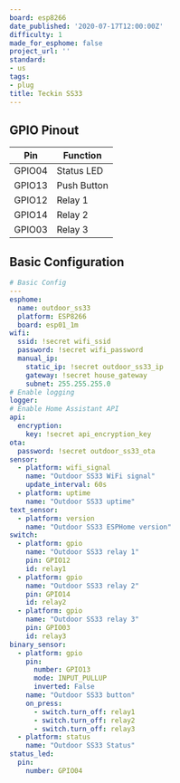 ```yaml
---
board: esp8266
date_published: '2020-07-17T12:00:00Z'
difficulty: 1
made_for_esphome: false
project_url: ''
standard:
- us
tags:
- plug
title: Teckin SS33
---
```


## GPIO Pinout

| Pin    | Function    |
| ------ | ----------- |
| GPIO04 | Status LED  |
| GPIO13 | Push Button |
| GPIO12 | Relay 1     |
| GPIO14 | Relay 2     |
| GPIO03 | Relay 3     |

## Basic Configuration

```yaml
# Basic Config
---
esphome:
  name: outdoor_ss33
  platform: ESP8266
  board: esp01_1m
wifi:
  ssid: !secret wifi_ssid
  password: !secret wifi_password
  manual_ip:
    static_ip: !secret outdoor_ss33_ip
    gateway: !secret house_gateway
    subnet: 255.255.255.0
# Enable logging
logger:
# Enable Home Assistant API
api:
  encryption:
    key: !secret api_encryption_key
ota:
  password: !secret outdoor_ss33_ota
sensor:
  - platform: wifi_signal
    name: "Outdoor SS33 WiFi signal"
    update_interval: 60s
  - platform: uptime
    name: "Outdoor SS33 uptime"
text_sensor:
  - platform: version
    name: "Outdoor SS33 ESPHome version"
switch:
  - platform: gpio
    name: "Outdoor SS33 relay 1"
    pin: GPIO12
    id: relay1
  - platform: gpio
    name: "Outdoor SS33 relay 2"
    pin: GPIO14
    id: relay2
  - platform: gpio
    name: "Outdoor SS33 relay 3"
    pin: GPIO03
    id: relay3
binary_sensor:
  - platform: gpio
    pin:
      number: GPIO13
      mode: INPUT_PULLUP
      inverted: False
    name: "Outdoor SS33 button"
    on_press:
      - switch.turn_off: relay1
      - switch.turn_off: relay2
      - switch.turn_off: relay3
  - platform: status
    name: "Outdoor SS33 Status"
status_led:
  pin:
    number: GPIO04
```